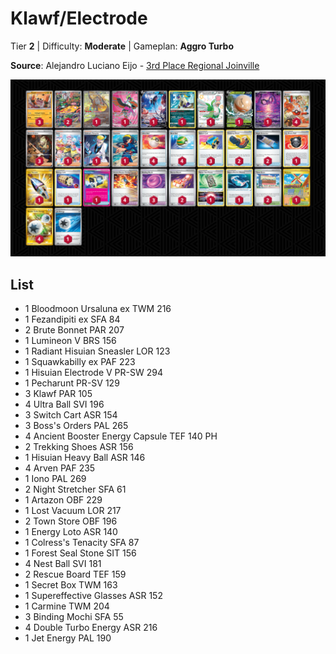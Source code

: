 # Klawf/Electrode

Tier **2** | Difficulty: **Moderate** | Gameplan: **Aggro Turbo**

**Source**: Alejandro Luciano Eijo - [3rd Place Regional Joinville](https://limitlesstcg.com/decks/list/12922)

![decklist](../../!Images/Standard/13BRS-SRC/Klawf-Electrode.PNG)

## List
* 1 Bloodmoon Ursaluna ex TWM 216
* 1 Fezandipiti ex SFA 84
* 2 Brute Bonnet PAR 207
* 1 Lumineon V BRS 156
* 1 Radiant Hisuian Sneasler LOR 123
* 1 Squawkabilly ex PAF 223
* 1 Hisuian Electrode V PR-SW 294
* 1 Pecharunt PR-SV 129
* 3 Klawf PAR 105
* 4 Ultra Ball SVI 196
* 3 Switch Cart ASR 154
* 3 Boss's Orders PAL 265
* 4 Ancient Booster Energy Capsule TEF 140 PH
* 2 Trekking Shoes ASR 156
* 1 Hisuian Heavy Ball ASR 146
* 4 Arven PAF 235
* 1 Iono PAL 269
* 2 Night Stretcher SFA 61
* 1 Artazon OBF 229
* 1 Lost Vacuum LOR 217
* 2 Town Store OBF 196
* 1 Energy Loto ASR 140
* 1 Colress's Tenacity SFA 87
* 1 Forest Seal Stone SIT 156
* 4 Nest Ball SVI 181
* 2 Rescue Board TEF 159
* 1 Secret Box TWM 163
* 1 Supereffective Glasses ASR 152
* 1 Carmine TWM 204
* 3 Binding Mochi SFA 55
* 4 Double Turbo Energy ASR 216
* 1 Jet Energy PAL 190
